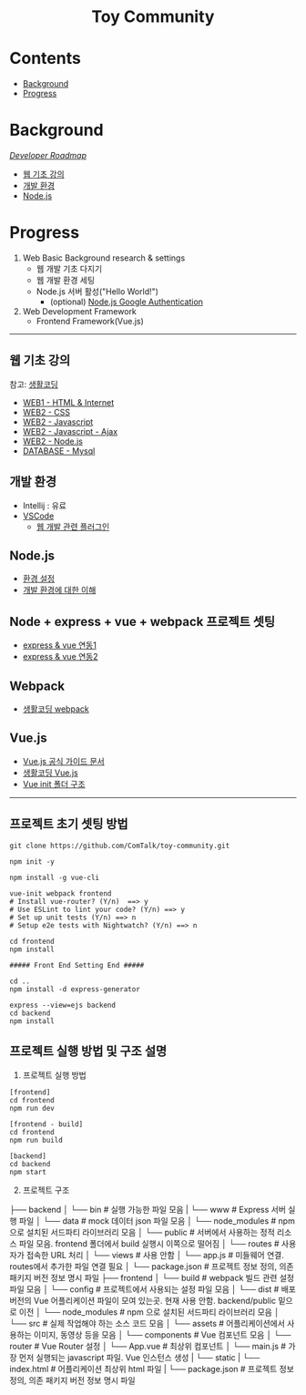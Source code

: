 <h1 align="center">Toy Community</h1>

# Contents

- [Background](#background)
- [Progress](#progress)

# Background

*[Developer Roadmap](https://roadmap.sh/)*
- [웹 기초 강의](#웹-기초-강의)
- [개발 환경](#개발-환경)
- [Node.js](#nodejs)

# Progress

1. Web Basic Background research & settings
	- 웹 개발 기초 다지기
	- 웹 개발 환경 세팅
	- Node.js 서버 활성("Hello World!")
		- (optional) [Node.js Google Authentication](https://opentutorials.org/course/3413)
2. Web Development Framework 
	- Frontend Framework(Vue.js)


---

## 웹 기초 강의

참고: [생활코딩](https://opentutorials.org/)
- [WEB1 - HTML & Internet](https://opentutorials.org/course/3083)
- [WEB2 - CSS](https://opentutorials.org/course/3086)
- [WEB2 - Javascript](https://opentutorials.org/course/3085)
- [WEB2 - Javascript - Ajax](https://opentutorials.org/course/3281)
- [WEB2 - Node.js](https://opentutorials.org/course/3332)
- [DATABASE - Mysql](https://opentutorials.org/course/3161)

## 개발 환경

- Intellij : 유료
- [VSCode](https://code.visualstudio.com/)
	- [웹 개발 관련 플러그인](https://velog.io/@aralaa/VScode%EC%97%90%EC%84%9C-%EC%9B%B9-%EA%B0%9C%EB%B0%9C-%ED%99%98%EA%B2%BD%EC%84%A4%EC%A0%95)

## Node.js

- [환경 설정](https://kimvampa.tistory.com/101)
- [개발 환경에 대한 이해](https://jeonghwan-kim.github.io/series/2019/12/10/frontend-dev-env-webpack-basic.html)

## Node + express + vue + webpack 프로젝트 셋팅

- [express & vue 연동1](https://mrw0119.tistory.com/136)
- [express & vue 연동2](https://mrw0119.tistory.com/137)

## Webpack

- [생활코딩 webpack](https://opentutorials.org/module/4566)

## Vue.js

- [Vue.js 공식 가이드 문서](https://kr.vuejs.org/v2/guide/)
- [생활코딩 Vue.js](https://opentutorials.org/module/4504)
- [Vue init 폴더 구조](https://k39335.tistory.com/64)
---

## 프로젝트 초기 셋팅 방법

```
git clone https://github.com/ComTalk/toy-community.git

npm init -y

npm install -g vue-cli

vue-init webpack frontend
# Install vue-router? (Y/n)  ==> y
# Use ESLint to lint your code? (Y/n) ==> y
# Set up unit tests (Y/n) ==> n
# Setup e2e tests with Nightwatch? (Y/n) ==> n

cd frontend
npm install

##### Front End Setting End #####

cd ..
npm install -d express-generator

express --view=ejs backend
cd backend
npm install

```

## 프로젝트 실행 방법 및 구조 설명

1. 프로젝트 실행 방법
```
[frontend]
cd frontend
npm run dev

[frontend - build]
cd frontend
npm run build

[backend]
cd backend
npm start
```

2. 프로젝트 구조

├── backend
│   └── bin						# 실행 가능한 파일 모음
|				└──	www				# Express 서버 실행 파일
│   └── data					# mock 데이터 json 파일 모음
│   └── node_modules	# npm 으로 설치된 서드파티 라이브러리 모음
│   └── public				# 서버에서 사용하는 정적 리소스 파일 모음. frontend 폴더에서 build 실행시 이쪽으로 떨어짐
│   └── routes				# 사용자가 접속한 URL 처리
│   └── views					# 사용 안함
│   └── app.js				# 미들웨어 연결. routes에서 추가한 파일 연결 필요
│   └── package.json	# 프로젝트 정보 정의, 의존 패키지 버전 정보 명시 파일
├── frontend
│   └── build					# webpack 빌드 관련 설정 파일 모음
│   └── config				# 프로젝트에서 사용되는 설정 파일 모음
│   └── dist					# 배포 버전의 Vue 어플리케이션 파일이 모여 있는곳. 현재 사용 안함. backend/public 밑으로 이전
│   └── node_modules 	# npm 으로 설치된 서드파티 라이브러리 모음
│   └── src						# 실제 작업해야 하는 소스 코드 모음
│   		└── assets			# 어플리케이션에서 사용하는 이미지, 동영상 등을 모음
│   		└── components	# Vue 컴포넌트 모음
│       └── router			# Vue Router 설정
│   		└── App.vue			# 최상위 컴포넌트
│   		└── main.js		 	# 가장 먼저 실행되는 javascript 파일. Vue 인스턴스 생성
|   └── static
|		└── index.html		# 어플리케이션 최상위 html 파일
|		└── package.json	# 프로젝트 정보 정의, 의존 패키지 버전 정보 명시 파일

